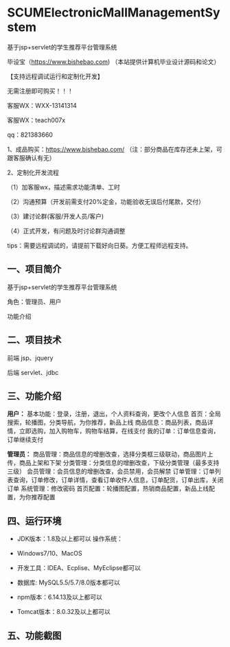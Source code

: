 # SCUMElectronicMallManagementSystem
 基于jsp+servlet的学生推荐平台管理系统

毕设宝（https://www.bishebao.com) （本站提供计算机毕业设计源码和论文）

【支持远程调试运行和定制化开发】

无需注册即可购买！！！

客服WX：WXX-13141314

客服WX：teach007x

qq：821383660


1、成品购买：https://www.bishebao.com/ （注：部分商品在库存还未上架，可跟客服确认有无）

2、定制化开发流程

（1）加客服wx，描述需求功能清单、工时

（2）沟通预算（开发前需支付20%定金，功能验收无误后付尾款，交付）

（3）建讨论群(客服/开发人员/客户)

（4）正式开发，有问题及时讨论群沟通调整

tips：需要远程调试的，请提前下载好向日葵。方便工程师远程支持。
<h2>一、项目简介</h2>
基于jsp+servlet的学生推荐平台管理系统

角色：管理员、用户

功能介绍
<h2>二、项目技术</h2>
前端 jsp、jquery

后端 servlet、jdbc
<h2>三、功能介绍</h2>
<div class="markdown-heading" dir="auto">
<div class="markdown-heading" dir="auto">

<strong>用户：</strong>
基本功能：登录，注册，退出，个人资料查询，更改个人信息
首页：全局搜索，轮播图，分类导航，为你推荐，新品上线
商品信息：商品列表，商品详情，立即选购，加入购物车，购物车结算，在线支付
我的订单：订单信息查询，订单继续支付

<strong>管理员：</strong>
商品管理：商品信息的增删改查，选择分类框三级联动，商品图片上传，商品上架和下架
分类管理：分类信息的增删改查，下级分类管理（最多支持三级）
会员管理：会员信息的增删改查，会员禁用，会员解禁
订单管理：订单列表查询，订单修改，订单详情，查看订单收件人信息，订单配货，订单出库，关闭订单
系统管理：修改密码
首页配置：轮播图配置，热销商品配置，新品上线配置，为你推荐配置

</div>
</div>
<h2>四、运行环境</h2>
<ul dir="auto">
 	<li>
<p dir="auto">JDK版本：1.8及以上都可以 操作系统：</p>
</li>
 	<li>
<p dir="auto">Windows7/10、MacOS</p>
</li>
 	<li>
<p dir="auto">开发工具：IDEA、Ecplise、MyEclipse都可以</p>
</li>
 	<li>
<p dir="auto">数据库: MySQL5.5/5.7/8.0版本都可以</p>
</li>
 	<li>
<p dir="auto">npm版本：6.14.13及以上都可以</p>
</li>
 	<li>
<p dir="auto">Tomcat版本：8.0.32及以上都可以</p>
</li>
</ul>
<h2>五、功能截图</h2>
<img class="aligncenter size-full wp-image" src="https://www.bishebao.com/wp-content/uploads/2024/07/基于springboot的SCUM电子商城管理系统/result/image_10_2.png" alt="" />
<img class="aligncenter size-full wp-image" src="https://www.bishebao.com/wp-content/uploads/2024/07/基于springboot的SCUM电子商城管理系统/result/image_11_3.png" alt="" />
<img class="aligncenter size-full wp-image" src="https://www.bishebao.com/wp-content/uploads/2024/07/基于springboot的SCUM电子商城管理系统/result/image_12_4.png" alt="" />
<img class="aligncenter size-full wp-image" src="https://www.bishebao.com/wp-content/uploads/2024/07/基于springboot的SCUM电子商城管理系统/result/image_13_5.png" alt="" />
<img class="aligncenter size-full wp-image" src="https://www.bishebao.com/wp-content/uploads/2024/07/基于springboot的SCUM电子商城管理系统/result/image_14_6.png" alt="" />
<img class="aligncenter size-full wp-image" src="https://www.bishebao.com/wp-content/uploads/2024/07/基于springboot的SCUM电子商城管理系统/result/image_1_1.png" alt="" />
<img class="aligncenter size-full wp-image" src="https://www.bishebao.com/wp-content/uploads/2024/07/基于springboot的SCUM电子商城管理系统/result/image_2_7.png" alt="" />
<img class="aligncenter size-full wp-image" src="https://www.bishebao.com/wp-content/uploads/2024/07/基于springboot的SCUM电子商城管理系统/result/image_3_8.png" alt="" />
<img class="aligncenter size-full wp-image" src="https://www.bishebao.com/wp-content/uploads/2024/07/基于springboot的SCUM电子商城管理系统/result/image_4_9.png" alt="" />
<img class="aligncenter size-full wp-image" src="https://www.bishebao.com/wp-content/uploads/2024/07/基于springboot的SCUM电子商城管理系统/result/image_5_10.png" alt="" />
<img class="aligncenter size-full wp-image" src="https://www.bishebao.com/wp-content/uploads/2024/07/基于springboot的SCUM电子商城管理系统/result/image_6_11.png" alt="" />
<img class="aligncenter size-full wp-image" src="https://www.bishebao.com/wp-content/uploads/2024/07/基于springboot的SCUM电子商城管理系统/result/image_7_12.png" alt="" />
<img class="aligncenter size-full wp-image" src="https://www.bishebao.com/wp-content/uploads/2024/07/基于springboot的SCUM电子商城管理系统/result/image_8_13.png" alt="" />
<img class="aligncenter size-full wp-image" src="https://www.bishebao.com/wp-content/uploads/2024/07/基于springboot的SCUM电子商城管理系统/result/image_9_14.png" alt="" />
